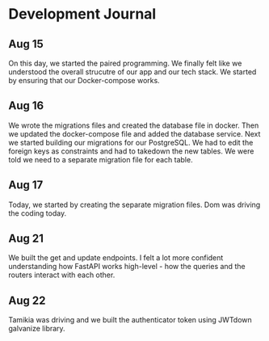 # Development Journal

## Aug 15
On this day, we started the paired programming. We finally felt like we understood the overall strucutre of our app and our tech stack. We started by ensuring that our Docker-compose works.

## Aug 16
We wrote the migrations files and created the database file in docker. Then we updated the docker-compose file and added the database service. Next we started building our migrations for our PostgreSQL.  We had to edit the foreign keys as constraints and had to takedown the new tables. We were told we need to a separate migration file for each table.

## Aug 17
Today, we started by creating the separate migration files. Dom was driving the coding today.

## Aug 21
We built the get and update endpoints. I felt a lot more confident understanding how FastAPI works high-level - how the queries and the routers interact with each other.


## Aug 22
Tamikia was driving and we built the authenticator token using JWTdown galvanize library. 